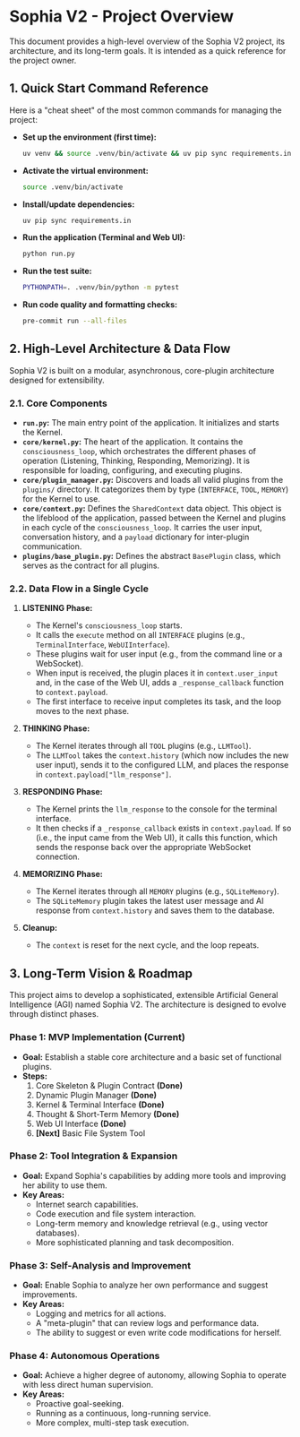 # Sophia V2 - Project Overview

This document provides a high-level overview of the Sophia V2 project, its architecture, and its long-term goals. It is intended as a quick reference for the project owner.

## 1. Quick Start Command Reference

Here is a "cheat sheet" of the most common commands for managing the project:

-   **Set up the environment (first time):**
    ```bash
    uv venv && source .venv/bin/activate && uv pip sync requirements.in
    ```

-   **Activate the virtual environment:**
    ```bash
    source .venv/bin/activate
    ```

-   **Install/update dependencies:**
    ```bash
    uv pip sync requirements.in
    ```

-   **Run the application (Terminal and Web UI):**
    ```bash
    python run.py
    ```

-   **Run the test suite:**
    ```bash
    PYTHONPATH=. .venv/bin/python -m pytest
    ```

-   **Run code quality and formatting checks:**
    ```bash
    pre-commit run --all-files
    ```

## 2. High-Level Architecture & Data Flow

Sophia V2 is built on a modular, asynchronous, core-plugin architecture designed for extensibility.

### 2.1. Core Components

-   **`run.py`:** The main entry point of the application. It initializes and starts the Kernel.
-   **`core/kernel.py`:** The heart of the application. It contains the `consciousness_loop`, which orchestrates the different phases of operation (Listening, Thinking, Responding, Memorizing). It is responsible for loading, configuring, and executing plugins.
-   **`core/plugin_manager.py`:** Discovers and loads all valid plugins from the `plugins/` directory. It categorizes them by type (`INTERFACE`, `TOOL`, `MEMORY`) for the Kernel to use.
-   **`core/context.py`:** Defines the `SharedContext` data object. This object is the lifeblood of the application, passed between the Kernel and plugins in each cycle of the `consciousness_loop`. It carries the user input, conversation history, and a `payload` dictionary for inter-plugin communication.
-   **`plugins/base_plugin.py`:** Defines the abstract `BasePlugin` class, which serves as the contract for all plugins.

### 2.2. Data Flow in a Single Cycle

1.  **LISTENING Phase:**
    - The Kernel's `consciousness_loop` starts.
    - It calls the `execute` method on all `INTERFACE` plugins (e.g., `TerminalInterface`, `WebUIInterface`).
    - These plugins wait for user input (e.g., from the command line or a WebSocket).
    - When input is received, the plugin places it in `context.user_input` and, in the case of the Web UI, adds a `_response_callback` function to `context.payload`.
    - The first interface to receive input completes its task, and the loop moves to the next phase.

2.  **THINKING Phase:**
    - The Kernel iterates through all `TOOL` plugins (e.g., `LLMTool`).
    - The `LLMTool` takes the `context.history` (which now includes the new user input), sends it to the configured LLM, and places the response in `context.payload["llm_response"]`.

3.  **RESPONDING Phase:**
    - The Kernel prints the `llm_response` to the console for the terminal interface.
    - It then checks if a `_response_callback` exists in `context.payload`. If so (i.e., the input came from the Web UI), it calls this function, which sends the response back over the appropriate WebSocket connection.

4.  **MEMORIZING Phase:**
    - The Kernel iterates through all `MEMORY` plugins (e.g., `SQLiteMemory`).
    - The `SQLiteMemory` plugin takes the latest user message and AI response from `context.history` and saves them to the database.

5.  **Cleanup:**
    - The `context` is reset for the next cycle, and the loop repeats.

## 3. Long-Term Vision & Roadmap

This project aims to develop a sophisticated, extensible Artificial General Intelligence (AGI) named Sophia V2. The architecture is designed to evolve through distinct phases.

### Phase 1: MVP Implementation (Current)
-   **Goal:** Establish a stable core architecture and a basic set of functional plugins.
-   **Steps:**
    1.  Core Skeleton & Plugin Contract **(Done)**
    2.  Dynamic Plugin Manager **(Done)**
    3.  Kernel & Terminal Interface **(Done)**
    4.  Thought & Short-Term Memory **(Done)**
    5.  Web UI Interface **(Done)**
    6.  **[Next]** Basic File System Tool

### Phase 2: Tool Integration & Expansion
-   **Goal:** Expand Sophia's capabilities by adding more tools and improving her ability to use them.
-   **Key Areas:**
    -   Internet search capabilities.
    -   Code execution and file system interaction.
    -   Long-term memory and knowledge retrieval (e.g., using vector databases).
    -   More sophisticated planning and task decomposition.

### Phase 3: Self-Analysis and Improvement
-   **Goal:** Enable Sophia to analyze her own performance and suggest improvements.
-   **Key Areas:**
    -   Logging and metrics for all actions.
    -   A "meta-plugin" that can review logs and performance data.
    -   The ability to suggest or even write code modifications for herself.

### Phase 4: Autonomous Operations
-   **Goal:** Achieve a higher degree of autonomy, allowing Sophia to operate with less direct human supervision.
-   **Key Areas:**
    -   Proactive goal-seeking.
    -   Running as a continuous, long-running service.
    -   More complex, multi-step task execution.
